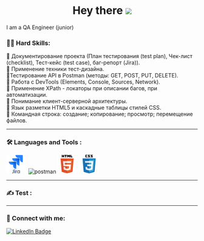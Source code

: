 
<div id="badges" align="center">

  <h1>
  Hey there
  <img src="https://media.giphy.com/media/hvRJCLFzcasrR4ia7z/giphy.gif" width="30px"/>
</h1>
  </div>
  I am a QA Engineer (junior)

 
 ### :woman_technologist: Hard Skills:
 :small_blue_diamond: Документирование проекта (План тестирования (test plan), Чек-лист (checklist), Тест-кейс (test case), баг-репорт (Jira)).
 </br>:small_blue_diamond: Применение техники тест-дизайна.
 </br>:small_blue_diamond:Тестирование API в Postman (методы: GET, POST, PUT, DELETE).
 </br>:small_blue_diamond: Работа с DevTools (Elements, Console, Sources, Network).
 </br>:small_blue_diamond: Применение XPath - локаторы при описании багов, при автоматизации.
 </br>:small_blue_diamond: Понимание клиент-серверной архитектуры.
 </br>:small_blue_diamond: Язык разметки HTML5 и каскадные таблицы стилей CSS.
 </br>:small_blue_diamond: Командная строка: создание; копирование; просмотр; перемещение файлов.

 
 ---

### :hammer_and_wrench: Languages and Tools :
<div>
  <img src="https://github.com/devicons/devicon/blob/master/icons/jira/jira-original-wordmark.svg" title="Java" alt="Java" width="50" height="50"/>&nbsp;
<img src="https://camo.githubusercontent.com/93b32389bf746009ca2370de7fe06c3b5146f4c99d99df65994f9ced0ba41685/68747470733a2f2f7777772e766563746f726c6f676f2e7a6f6e652f6c6f676f732f676574706f73746d616e2f676574706f73746d616e2d69636f6e2e737667" alt="postman" width="50" height="50" data-canonical-src="https://www.vectorlogo.zone/logos/getpostman/getpostman-icon.svg" style="max-width: 100%;"> 
 <img src="https://github.com/devicons/devicon/blob/master/icons/html5/html5-original-wordmark.svg" title="HTML5" alt="HTML5" width="50" height="50"/>&nbsp;
  <img src="https://github.com/devicons/devicon/blob/master/icons/css3/css3-original-wordmark.svg" title="CSS3" alt="CSS3" width="50" height="50"/>&nbsp;
</div>
 
 
 ---

### :writing_hand: Test :
 <!-- BLOG-POST-LIST:START -->
<!-- BLOG-POST-LIST:END -->
 
 ---

  ### :round_pushpin: Connect with me:
 <a href="https://www.linkedin.com/mwlite/in/ivinnike">
    <img src="https://github.com/peterthehan/peterthehan/blob/main/assets/linkedin.svg" alt="LinkedIn Badge" width="40px"/>
  </a> 
